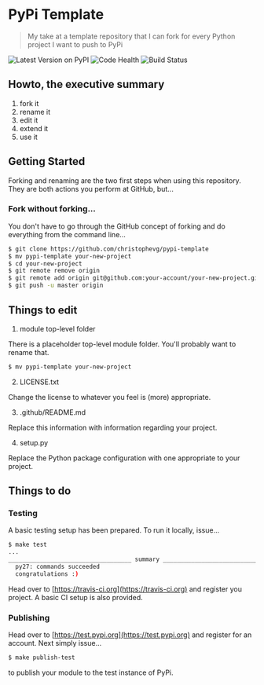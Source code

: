 # PyPi Template

> My take at a template repository that I can fork for every Python project I want to push to PyPi

![[Latest Version on PyPI](https://pypi.python.org/pypi/pypi-template/)](https://img.shields.io/pypi/v/pypi-template.svg)
![[Code Health](https://landscape.io/github/christophevg/pypi-template/master)](https://landscape.io/github/christophevg/pypi-template/master/landscape.svg?style=flat)
![[Build Status](http://travis-ci.org/christophevg/pypi-template)](https://secure.travis-ci.org/christophevg/pypi-template.svg?branch=master)

## Howto, the executive summary

1. fork it
2. rename it
3. edit it
4. extend it
5. use it

## Getting Started

Forking and renaming are the two first steps when using this repository. They are both actions you perform at GitHub, but...

### Fork without forking...

You don't have to go through the GitHub concept of forking and do everything from the command line...

```bash
$ git clone https://github.com/christophevg/pypi-template
$ mv pypi-template your-new-project
$ cd your-new-project
$ git remote remove origin
$ git remote add origin git@github.com:your-account/your-new-project.git
$ git push -u master origin
```

## Things to edit

1. module top-level folder

There is a placeholder top-level module folder. You'll probably want to rename that.

```bash
$ mv pypi-template your-new-project
```

2. LICENSE.txt

Change the license to whatever you feel is (more) appropriate.

3. .github/README.md

Replace this information with information regarding your project.

4. setup.py

Replace the Python package configuration with one appropriate to your project.

## Things to do

### Testing

A basic testing setup has been prepared. To run it locally, issue...

```bash
$ make test
...
___________________________________ summary ____________________________________
  py27: commands succeeded
  congratulations :)
```

Head over to [https://travis-ci.org](https://travis-ci.org) and register you project. A basic CI setup is also provided.

### Publishing

Head over to [https://test.pypi.org](https://test.pypi.org) and register for an account. Next simply issue...

```bash
$ make publish-test
```

to publish your module to the test instance of PyPi.
